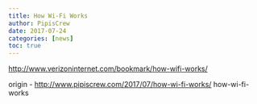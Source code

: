 ```yaml
---
title: How Wi-Fi Works
author: PipisCrew
date: 2017-07-24
categories: [news]
toc: true
---
```


http://www.verizoninternet.com/bookmark/how-wifi-works/

origin - http://www.pipiscrew.com/2017/07/how-wi-fi-works/ how-wi-fi-works
